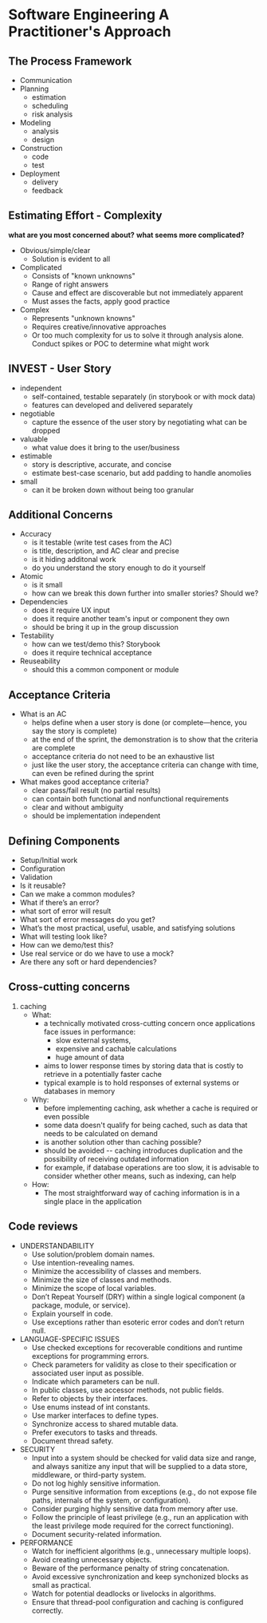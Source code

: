 # Software Engineering A Practitioner's Approach

## The Process Framework

- Communication
- Planning
    - estimation
    - scheduling
    - risk analysis
- Modeling
    - analysis
    - design
- Construction
    - code
    - test
- Deployment
    - delivery
    - feedback

## Estimating Effort - Complexity

 **what are you most concerned about?**
 **what seems more complicated?**
 
- Obvious/simple/clear
    * Solution is evident to all
- Complicated
    * Consists of "known unknowns"
    * Range of right answers
    * Cause and effect are discoverable but not immediately apparent
    * Must asses the facts, apply good practice
- Complex
    * Represents "unknown knowns"
    * Requires creative/innovative approaches
    * Or too much complexity for us to solve it through analysis alone. Conduct spikes or POC to determine what might work

## INVEST - User Story

- independent
    * self-contained, testable separately (in storybook or with mock data)
    * features can developed and delivered separately
- negotiable
    * capture the essence of the user story by negotiating what can be dropped
- valuable
    * what value does it bring to the user/business
- estimable
    * story is descriptive, accurate, and concise
    * estimate best-case scenario, but add padding to handle anomolies
- small
    * can it be broken down without being too granular

## Additional Concerns

- Accuracy
    * is it testable (write test cases from the AC)
    * is title, description, and AC clear and precise
    * is it hiding additonal work
    * do you understand the story enough to do it yourself
- Atomic
    * is it small
    * how can we break this down further into smaller stories? Should we?
- Dependencies
    * does it require UX input
    * does it require another team's input or component they own
    * should be bring it up in the group discussion
- Testability
    * how can we test/demo this? Storybook
    * does it require technical acceptance
- Reuseability
    * should this a common component or module

## Acceptance Criteria

- What is an AC
    * helps define when a user story is done (or complete—hence, you say the story is complete)
    * at the end of the sprint, the demonstration is to show that the criteria are complete
    * acceptance criteria do not need to be an exhaustive list
    * just like the user story, the acceptance criteria can change with time, can even be refined during the sprint
- What makes good acceptance criteria?
    * clear pass/fail result (no partial results)
    * can contain both functional and nonfunctional requirements
    * clear and without ambiguity
    * should be implementation independent

## Defining Components

- Setup/Initial work
- Configuration
- Validation
- Is it reusable?
- Can we make a common modules?
- What if there’s an error?
- what sort of error will result
- What sort of error messages do you get?
- What’s the most practical, useful, usable, and satisfying solutions
- What will testing look like?
- How can we demo/test this?
- Use real service or do we have to use a mock?
- Are there any soft or hard dependencies?

## Cross-cutting concerns

1. caching
    - What:
        - a technically motivated cross-cutting concern once applications face issues in performance:
            - slow external systems, 
            - expensive and cachable calculations 
            - huge amount of data
        - aims to lower response times by storing data that is costly to retrieve in a potentially faster cache
        - typical example is to hold responses of external systems or databases in memory
    - Why:
        - before implementing caching, ask whether a cache is required or even possible
        - some data doesn't qualify for being cached, such as data that needs to be calculated on demand
        - is another solution other than caching possible?
        - should be avoided -- caching introduces duplication and the possibility of receiving outdated information
        - for example, if database operations are too slow, it is advisable to consider whether other means, such as indexing, can help
    - How:
        - The most straightforward way of caching information is in a single place in the application
      

## Code reviews

- UNDERSTANDABILITY
    * Use solution/problem domain names.
    * Use intention-revealing names.
    * Minimize the accessibility of classes and members.
    * Minimize the size of classes and methods.
    * Minimize the scope of local variables.
    * Don’t Repeat Yourself (DRY) within a single logical component (a package, module, or service).
    * Explain yourself in code.
    * Use exceptions rather than esoteric error codes and don’t return null.
 - LANGUAGE-SPECIFIC ISSUES
    * Use checked exceptions for recoverable conditions and runtime exceptions for programming errors.
    * Check parameters for validity as close to their specification or associated user input as possible.
    * Indicate which parameters can be null.
    * In public classes, use accessor methods, not public fields.
    * Refer to objects by their interfaces.
    * Use enums instead of int constants.
    * Use marker interfaces to define types.
    * Synchronize access to shared mutable data.
    * Prefer executors to tasks and threads.
    * Document thread safety.
- SECURITY
    * Input into a system should be checked for valid data size and range, and always sanitize any input that will be supplied to a data store, middleware, or third-party system.
    * Do not log highly sensitive information.
    * Purge sensitive information from exceptions (e.g., do not expose file paths, internals of the system, or configuration).
    * Consider purging highly sensitive data from memory after use.
    * Follow the principle of least privilege (e.g., run an application with the least privilege mode required for the correct functioning).
    * Document security-related information.
 - PERFORMANCE
    * Watch for inefficient algorithms (e.g., unnecessary multiple loops).
    * Avoid creating unnecessary objects.
    * Beware of the performance penalty of string concatenation.
    * Avoid excessive synchronization and keep synchonized blocks as small as practical.
    * Watch for potential deadlocks or livelocks in algorithms.
    * Ensure that thread-pool configuration and caching is configured correctly.
    
    
